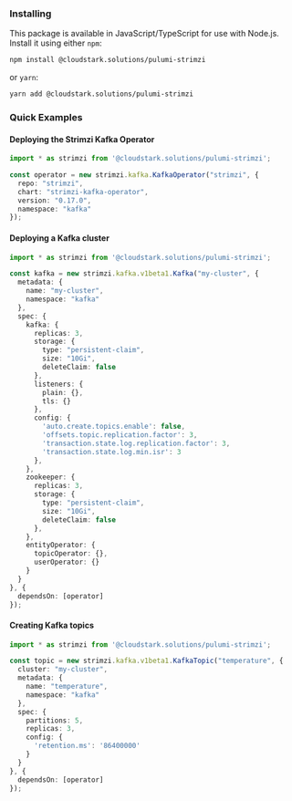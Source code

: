 ### Installing

This package is available in JavaScript/TypeScript for use with Node.js.  Install it using either `npm`:

```bash
npm install @cloudstark.solutions/pulumi-strimzi
```

or `yarn`:

```bash
yarn add @cloudstark.solutions/pulumi-strimzi
```

### Quick Examples

#### Deploying the Strimzi Kafka Operator

```typescript
import * as strimzi from '@cloudstark.solutions/pulumi-strimzi';

const operator = new strimzi.kafka.KafkaOperator("strimzi", {
  repo: "strimzi",
  chart: "strimzi-kafka-operator",
  version: "0.17.0",
  namespace: "kafka"
});
```

#### Deploying a Kafka cluster

```typescript
import * as strimzi from '@cloudstark.solutions/pulumi-strimzi';

const kafka = new strimzi.kafka.v1beta1.Kafka("my-cluster", {
  metadata: {
    name: "my-cluster",
    namespace: "kafka"
  },
  spec: {
    kafka: {
      replicas: 3,
      storage: {
        type: "persistent-claim",
        size: "10Gi",
        deleteClaim: false
      },
      listeners: {
        plain: {},
        tls: {}
      },
      config: {
        'auto.create.topics.enable': false,
        'offsets.topic.replication.factor': 3,
        'transaction.state.log.replication.factor': 3,
        'transaction.state.log.min.isr': 3
      },
    },
    zookeeper: {
      replicas: 3,
      storage: {
        type: "persistent-claim",
        size: "10Gi",
        deleteClaim: false
      },
    },
    entityOperator: {
      topicOperator: {},
      userOperator: {}
    }
  }
}, {
  dependsOn: [operator]
});
```

#### Creating Kafka topics

```typescript
import * as strimzi from '@cloudstark.solutions/pulumi-strimzi';

const topic = new strimzi.kafka.v1beta1.KafkaTopic("temperature", {
  cluster: "my-cluster",
  metadata: {
    name: "temperature",
    namespace: "kafka"
  },
  spec: {
    partitions: 5,
    replicas: 3,
    config: {
      'retention.ms': '86400000'
    }
  }
}, {
  dependsOn: [operator]
});
```
